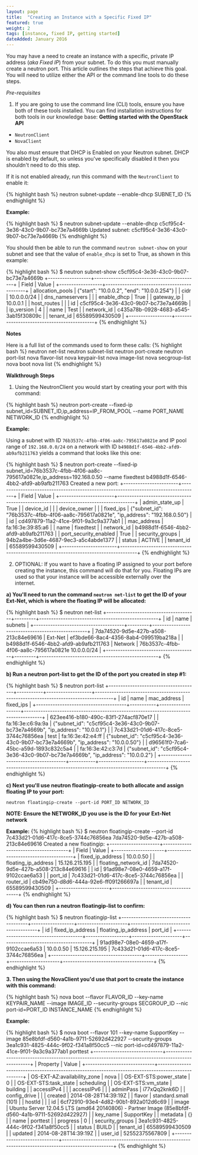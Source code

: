 ```yaml
---
layout: page
title:  "Creating an Instance with a Specific Fixed IP"
featured: true
weight: 2
tags: [instance, fixed IP, getting started]
dateAdded: January 2016
---
```


You may have a need to create an instance with a specific, private IP address (_aka Fixed IP_) from your subnet. To do this you must manually create a neutron port. This article outlines the steps that achieve this goal.
You will need to utilize either the API or the command line tools to do these steps.

*Pre-requisites*

1. If you are going to use the command line (CLI) tools, ensure you have both of these tools installed. You can find installation instructions for both tools in our knowledge base: **Getting started with the OpenStack API**

* `NeutronClient`
* `NovaClient`

You also must ensure that DHCP is Enabled on your Neutron subnet. DHCP is enabled by default, so unless you've specifically disabled it then you shouldn't need to do this step.

If it is not enabled already, run this command with the `NeutronClient` to enable it:

{% highlight bash %}
neutron subnet-update --enable-dhcp SUBNET_ID
{% endhighlight %}

**Example:**

{% highlight bash %}
$ neutron subnet-update --enable-dhcp c5cf95c4-3e36-43c0-9b07-bc73e7a4669b
Updated subnet: c5cf95c4-3e36-43c0-9b07-bc73e7a4669b
{% endhighlight %}

You should then be able to run the command `neutron subnet-show` on your subnet and see that the value of `enable_dhcp` is set to True, as shown in this example:

{% highlight bash %}
$ neutron subnet-show c5cf95c4-3e36-43c0-9b07-bc73e7a4669b
+------------------+--------------------------------------------+
| Field            | Value                                      |
+------------------+--------------------------------------------+
| allocation_pools | {"start": "10.0.0.2", "end": "10.0.0.254"} |
| cidr             | 10.0.0.0/24                                |
| dns_nameservers  |                                            |
| enable_dhcp      | True                                       |
| gateway_ip       | 10.0.0.1                                   |
| host_routes      |                                            |
| id               | c5cf95c4-3e36-43c0-9b07-bc73e7a4669b       |
| ip_version       | 4                                          |
| name             | Test                                       |
| network_id       | c435a78b-0928-4683-a545-3ab15f30809c       |
| tenant_id        | 65589599430509                             |
+------------------+--------------------------------------------+
{% endhighlight %}

**Notes**

Here is a full list of the commands used to form these calls:
{% highlight bash %}
neutron net-list
neutron subnet-list
neutron port-create
neutron port-list
nova flavor-list
nova keypair-list
nova image-list
nova secgroup-list
nova boot
nova list
{% endhighlight %}

**Walkthrough Steps**

1. Using the NeutronClient you would start by creating your port with this command:

{% highlight bash %}
neutron port-create --fixed-ip subnet_id=SUBNET_ID,ip_address=IP_FROM_POOL --name PORT_NAME NETWORK_ID
{% endhighlight %}

**Example:**

Using a subnet with ID `76b3537c-4fbb-4f06-aa8c-795617a0821e` and IP pool range of `192.168.0.0/24` on a network with ID `b4988d1f-6546-4bb2-afd9-ab9afb211763` yields a command that looks like this one:

{% highlight bash %}
$ neutron port-create --fixed-ip subnet_id=76b3537c-4fbb-4f06-aa8c-795617a0821e,ip_address=192.168.0.50 --name fixedtest b4988d1f-6546-4bb2-afd9-ab9afb211763
Created a new port:
+-----------------------+-------------------------------------------------------------------------------------+
| Field                 | Value                                                                               |
+-----------------------+-------------------------------------------------------------------------------------+
| admin_state_up        | True                                                                                |
| device_id             |                                                                                     |
| device_owner          |                                                                                     |
| fixed_ips             | {"subnet_id": "76b3537c-4fbb-4f06-aa8c-795617a0821e", "ip_address": "192.168.0.50"} |
| id                    | cd497879-11a2-41ce-9f01-9a3c9a377ab1                                                |
| mac_address           | fa:16:3e:39:85:a6                                                                   |
| name                  | fixedtest                                                                           |
| network_id            | b4988d1f-6546-4bb2-afd9-ab9afb211763                                                |
| port_security_enabled | True                                                                                |
| security_groups       | 94b2a4be-3d6e-4687-9ec3-a5c4abde1377                                                |
| status                | ACTIVE                                                                              |
| tenant_id             | 65589599430509                                                                      |
+-----------------------+-------------------------------------------------------------------------------------+
{% endhighlight %}

2. OPTIONAL: If you want to have a floating IP assigned to your port before creating the instance, this command will do that for you. Floating IPs are used so that your instance will be accessible externally over the internet.

**a) You'll need to run the command `neutron net-list` to get the ID of your Ext-Net, which is where the floating IP will be allocated:**

{% highlight bash %}
$ neutron net-list
+--------------------------------------+---------+--------------------------------------------------+
| id                                   | name    | subnets                                          |
+--------------------------------------+---------+--------------------------------------------------+
| 7da74520-9d5e-427b-a508-213c84e69616 | Ext-Net | ef3bde66-8ac4-4356-8ab4-099519ba218a             |
| b4988d1f-6546-4bb2-afd9-ab9afb211763 | Network | 76b3537c-4fbb-4f06-aa8c-795617a0821e 10.0.0.0/24 |
+--------------------------------------+---------+--------------------------------------------------+
{% endhighlight %}

**b) Run a neutron port-list to get the ID of the port you created in step #1:**

{% highlight bash %}
$ neutron port-list
+--------------------------------------+-----------+-------------------+-------------------------------------------------------------------------------------+
| id                                   | name      | mac_address       | fixed_ips                                                                           |
+--------------------------------------+-----------+-------------------+-------------------------------------------------------------------------------------+
| 623ee416-b180-490c-83f1-274acf870e17 |           | fa:16:3e:c6:9a:9a | {"subnet_id": "c5cf95c4-3e36-43c0-9b07-bc73e7a4669b", "ip_address": "10.0.0.1"}     |
| 7c433d21-01d6-417c-8ce5-3744c76856ea | test      | fa:16:3e:42:e4:ff | {"subnet_id": "c5cf95c4-3e36-43c0-9b07-bc73e7a4669b", "ip_address": "10.0.0.50"}    |
| d96561f0-7ca6-45bc-a59d-1893c832c5a4 |           | fa:16:3e:42:c3:7d | {"subnet_id": "c5cf95c4-3e36-43c0-9b07-bc73e7a4669b", "ip_address": "10.0.0.2"}     |
+--------------------------------------+-----------+-------------------+-------------------------------------------------------------------------------------+
{% endhighlight %}

**c) Next you'll use neutron floatingip-create to both allocate and assign floating IP to your port:**

```
neutron floatingip-create --port-id PORT_ID NETWORK_ID
 ```

**NOTE: Ensure the NETWORK_ID you use is the ID for your Ext-Net network**

**Example:**
{% highlight bash %}
$ neutron floatingip-create --port-id 7c433d21-01d6-417c-8ce5-3744c76856ea 7da74520-9d5e-427b-a508-213c84e69616
Created a new floatingip:
+---------------------+--------------------------------------+
| Field               | Value                                |
+---------------------+--------------------------------------+
| fixed_ip_address    | 10.0.0.50                            |
| floating_ip_address | 15.126.215.195                       |
| floating_network_id | 7da74520-9d5e-427b-a508-213c84e69616 |
| id                  | 91ad98e7-08e0-4659-a17f-9102ccae6a53 |
| port_id             | 7c433d21-01d6-417c-8ce5-3744c76856ea |
| router_id           | cb49e750-d8d6-444a-92e6-ff091266697a |
| tenant_id           | 65589599430509                       |
+---------------------+--------------------------------------+
{% endhighlight %}

**d) You can then run a neutron floatingip-list to confirm:**

{% highlight bash %}
$ neutron floatingip-list
+--------------------------------------+------------------+---------------------+--------------------------------------+
| id                                   | fixed_ip_address | floating_ip_address | port_id                              |
+--------------------------------------+------------------+---------------------+--------------------------------------+
| 91ad98e7-08e0-4659-a17f-9102ccae6a53 | 10.0.0.50        | 15.126.215.195      | 7c433d21-01d6-417c-8ce5-3744c76856ea |
+--------------------------------------+------------------+---------------------+--------------------------------------+
{% endhighlight %}

**3. Then using the NovaClient you'd use that port to create the instance with this command:**

{% highlight bash %}
nova boot --flavor FLAVOR_ID --key-name KEYPAIR_NAME --image IMAGE_ID --security-groups SECGROUP_ID --nic port-id=PORT_ID INSTANCE_NAME
{% endhighlight %}

**Example:**

{% highlight bash %}
$ nova boot --flavor 101 --key-name SupportKey --image 85e8bfdf-d560-4a1b-9711-52692d422927 --security-groups 3ea1c931-4825-444c-9f02-f341a8f50cc5 --nic port-id=cd497879-11a2-41ce-9f01-9a3c9a377ab1 porttest
+-----------------------------+---------------------------------------------------------------------------------------------------+
| Property                    | Value                                                                                             |
+-----------------------------+---------------------------------------------------------------------------------------------------+
| OS-EXT-AZ:availability_zone | nova                                                                                              |
| OS-EXT-STS:power_state      | 0                                                                                                 |
| OS-EXT-STS:task_state       | scheduling                                                                                        |
| OS-EXT-STS:vm_state         | building                                                                                          |
| accessIPv4                  |                                                                                                   |
| accessIPv6                  |                                                                                                   |
| adminPass                   | i77xQq2knk6D                                                                                      |
| config_drive                |                                                                                                   |
| created                     | 2014-08-28T14:39:19Z                                                                              |
| flavor                      | standard.small (101)                                                                              |
| hostId                      |                                                                                                   |
| id                          | 6cf72910-93e4-4d82-90b1-892a012d6c69                                                              |
| image                       | Ubuntu Server 12.04.5 LTS (amd64 20140806) - Partner Image (85e8bfdf-d560-4a1b-9711-52692d422927) |
| key_name                    | SupportKey                                                                                        |
| metadata                    | {}                                                                                                |
| name                        | porttest                                                                                          |
| progress                    | 0                                                                                                 |
| security_groups             | 3ea1c931-4825-444c-9f02-f341a8f50cc5                                                              |
| status                      | BUILD                                                                                             |
| tenant_id                   | 65589599430509                                                                                    |
| updated                     | 2014-08-28T14:39:19Z                                                                              |
| user_id                     | 52552375567809                                                                                    |
+-----------------------------+---------------------------------------------------------------------------------------------------+
{% endhighlight %}
